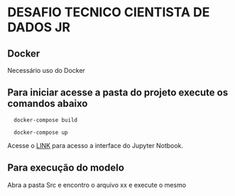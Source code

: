 # DESAFIO TECNICO CIENTISTA DE DADOS JR

## Docker

Necessário uso do Docker

## Para iniciar acesse a pasta do projeto execute os comandos abaixo

```
  docker-compose build
```

```
  docker-compose up
```

Acesse o [LINK](http://127.0.0.1:8888/lab?token=easy) para acesso a interface do Jupyter Notbook.


## Para execução do modelo

Abra a pasta Src e encontro o arquivo xx e execute o mesmo
